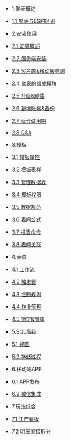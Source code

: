 * 1.聚表概述

 * [1.1 聚表与ES的区别](c1/01.1.md)

* 2.安装使用

 * [2.1 安装概述](c2/02.1.md)
 * [2.2 服务端安装](c2/02.2.md)
 * [2.3 客户端&移动服务端](c2/02.3.md)
 * [2.4 聚表的组成模块](c2/02.4.md)
 * [2.5 升级&卸载](c2/02.5.md)
 * [2.6 新增账套&备份](c2/02.6.md)
 * [2.7 延长试用期](c2/02.7.md)
 * [2.8 Q&A](c2/02.8.md)

* 3.模板

 * [3.1 模板属性](c3/03.1.md)
 * [3.2 模板表样](c3/03.2.md)
 * [3.3 管理数据表](c3/03.3.md)
 * [3.4 模板权限](c3/03.4.md)
 * [3.5 数据规范](c3/03.5.md)
 * [3.6 表间公式](c3/03.6.md)
 * [3.7 报表命令](c3/03.7.md)
 * [3.8 表间关联](c3/03.8.md)

* 4.表单

 * [4.1 工作流](c4/04.1.md)
 * [4.2 触发器](c4/04.2.md)
 * [4.3 控制规则](c4/04.3.md)
 * [4.4 作业管理](c4/04.4.md)
 * [4.5 锁定&加载](c4/04.5.md)

* 5.SQL高级

 * [5.1 视图](c5/05.1.md)
 * [5.2 存储过程](c5/05.2.md)

* 6.移动端APP

 * [6.1 APP发布](c6/06.1.md)
 * [6.2 微信集成](c6/06.2.md)

* 7.玩法综合

 * [7.1 生产看板](c7/07.1.md)
 * [7.2 明细直接拆分](c7/07.2.md)